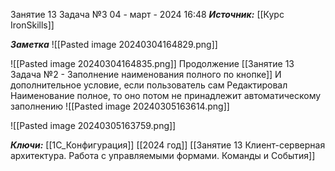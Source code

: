 
Занятие 13 Задача №3
 04 - март - 2024  16:48 
***Источник:***  [[Курс IronSkills]] 

***Заметка*** 
![[Pasted image 20240304164829.png]]

![[Pasted image 20240304164835.png]]
Продолжение [[Занятие 13 Задача №2 - Заполнение наименования полного по кнопке]]
И дополнительное условие, если пользователь сам Редактировал Наименование полное, то оно потом не принадлежит автоматическому заполнению 
![[Pasted image 20240305163614.png]]

![[Pasted image 20240305163759.png]]



***Ключи:*** [[1С_Конфигурация]] [[2024 год]]  [[Занятие 13 Клиент-серверная архитектура. Работа с управляемыми формами. Команды и События]]